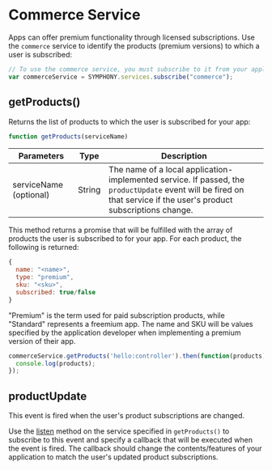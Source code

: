 # Commerce Service

Apps can offer premium functionality through licensed subscriptions. Use the `commerce` service to identify the products (premium versions) to which a user is subscribed:

```javascript
// To use the commerce service, you must subscribe to it from your application
var commerceService = SYMPHONY.services.subscribe("commerce");
```

## getProducts()

Returns the list of products to which the user is subscribed for your app:

```javascript
function getProducts(serviceName)
```

| Parameters             | Type   | Description                                                                                                                                                         |
| ---------------------- | ------ | ------------------------------------------------------------------------------------------------------------------------------------------------------------------- |
| serviceName (optional) | String | The name of a local application-implemented service. If passed, the `productUpdate` event will be fired on that service if the user's product subscriptions change. |

This method returns a promise that will be fulfilled with the array of products the user is subscribed to for your app. For each product, the following is returned:

```javascript
{ 
  name: "<name>", 
  type: "premium", 
  sku: "<sku>", 
  subscribed: true/false
}
```

"Premium" is the term used for paid subscription products, while "Standard" represents a freemium app. The name and SKU will be values specified by the application developer when implementing a premium version of their app.

```javascript
commerceService.getProducts('hello:controller').then(function(products) {
  console.log(products);
});
```

## productUpdate

This event is fired when the user's product subscriptions are changed.

Use the [listen](service-interface.md#listen) method on the service specified in `getProducts()` to subscribe to this event and specify a callback that will be executed when the event is fired. The callback should change the contents/features of your application to match the user's updated product subscriptions.

